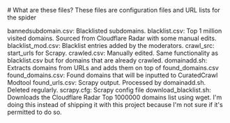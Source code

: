 # What are these files?
These files are configuration files and URL lists for the spider

bannedsubdomain.csv: Blacklisted subdomains.
blacklist.csv: Top 1 million visited domains. Sourced from Cloudflare Radar with some manual edits.
blacklist_mod.csv: Blacklist entries added by the moderators.
crawl_src: start_urls for Scrapy.
crawled.csv: Manually edited. Same functionality as blacklist.csv but for domains that are already crawled.
domainadd.sh: Extracts domains from URLs and adds them on top of found_domains.csv
found_domains.csv: Found domains that will be inputted to CuratedCrawl Modtool
found_urls.csv: Scrapy output. Processed by domainadd.sh. Deleted regularly.
scrapy.cfg: Scrapy config file
download_blacklist.sh: Downloads the Cloudflare Radar Top 1000000 domains list using wget. I'm doing this instead of shipping it with this project because I'm not sure if it's permitted to do so.
